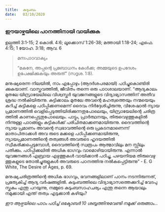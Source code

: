 ```yaml
---
title:  കുടുംബം
date:   03/10/2020
---
```


### ഈയാഴ്ചയിലെ പഠനത്തിനായി വായിക്കുക
ഉല്പത്തി 3:1-15; 2 കൊരി. 4:6; ലൂക്കൊസ് 1:26-38; മത്തായി 1:18-24; എഫെ. 4:15; 1 യോഹ. 3:18; ആവ. 6

> <p>മനഃപാഠവാക്യം</p>
> “മകനേ, അപ്പന്റെ പ്രബോധനം കേൾക്ക; അമ്മയുടെ ഉപദേശം ഉപേക്ഷിക്കുകയും അരുത്” (സദൃശ. 1:8).

മനുഷ്യരെന്ന നിലയിൽ, നാം എപ്പോഴും (ആദർശപരമായി) പഠിച്ചുകൊണ്ടിരി ക്കുകയാണ്. വാസ്തവത്തിൽ, ജീവിതം തന്നെ ഒരു പാഠശാലയാണ്. “ആദ്യകാലം മുതലേ യിസ്രായേലിലെ വിശ്വസ്തർ യുവജനങ്ങളുടെ വിദ്യാഭ്യാസത്തിന് അതീവ ശ്രദ്ധ നൽകിയിരുന്നു. കുട്ടിക്കാലം മുതലേ അവന്റെ മഹത്വത്തെയും നന്മയെയും കുറിച്ച് കുട്ടികളെ പഠിപ്പിക്കണമെന്ന് ദൈവം നിർദ്ദേശിച്ചിരുന്നു, വിശേഷാൽ ന്യായ പ്രമാണത്തിൽ വെളിപ്പെടുത്തിയിരിക്കുന്നതുപോലെയും, യിസ്രായേലിന്റെ ചരിത്ര ത്തിൽ കാണപ്പെട്ടതുപോലെയും. പാട്ടും, പ്രാർത്ഥനയും, തിരുവെഴുത്തുകളിൽ നിന്നുള്ള പാഠങ്ങളും കുട്ടികൾക്ക് പരിചിതമാക്കണമായിരുന്നു. ദൈവത്തിന്റെ ന്യായ പ്രമാണം അവന്റെ സ്വഭാവത്തിന്റെ ഒരു പ്രകടനമാണെന്ന് മാതാപിതാക്കൾ അവ രുടെ മക്കളെ പഠിപ്പിക്കണമായിരുന്നു, ന്യായപ്രമാണത്തിന്റെ തത്വങ്ങൾ അവരുടെ ഹൃദയത്തിൽ സ്വീകരിക്കപ്പെടുമ്പോൾ, ദൈവത്തിന്റെ സ്വരൂപം ആത്മാവിലും മന സ്സിലും പതിക്കും. പഠിപ്പിക്കലിൽ അധിക ഭാഗവും വാമൊഴിയായിരുന്നു. എന്നാൽ യുവജനങ്ങൾ എബ്രായ എഴുത്തുകൾ വായിക്കാൻ പഠിച്ചു, പഴയനിയമ തിരുവെഴു ത്തുകളുടെ തോൽച്ചുരുളുകൾ അവരുടെ പഠനത്തിനു നൽകപ്പെട്ടിരുന്നു” - E. G White, The Desire of Ages, p. 69.

മനുഷ്യചരിത്രത്തിന്റെ അധിക ഭാഗവും, ഭവനങ്ങളിലാണ് പഠനം നടന്നിരുന്നത്, പ്രത്യേകിച്ച് ആദ്യ വർഷങ്ങളിൽ. കുടുംബത്തിലെ വിദ്യാഭ്യാസത്തെക്കുറിച്ച് വേദപു സ്തകം എന്തു പറയുന്നു, നമ്മുടെ കുടുംബസാഹചര്യം എന്തു തന്നെ ആയാലും നമുക്കായി എന്ത് തത്വം എടുക്കാൻ കഴിയും?

_ഈ ആഴ്ചയിലെ പാഠം പഠിച്ച് ഒക്ടോബർ 10 ശബ്ബത്തിനുവേണ്ടി നമുക്ക് ഒരുങ്ങാം..._